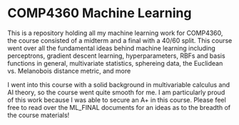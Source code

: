 # COMP4360 Machine Learning
 This is a repository holding all my machine learning work for COMP4360, the course consisted of a midterm and a final with a 40/60 split. This course went over all the fundamental ideas behind machine learning including perceptrons, gradient descent learning, hyperparameters, RBFs and basis functions in general, multivariate statistics, sphereing data, the Euclidean vs. Melanobois distance metric, and more
 
 I went into this course with a solid background in multivariable calculus and AI theory, so the course went quite smooth for me. I am particularly proud of this work because I was able to secure an A+ in this course. Please feel free to read over the ML_FINAL documents for an ideas as to the breadth of the course materials!
